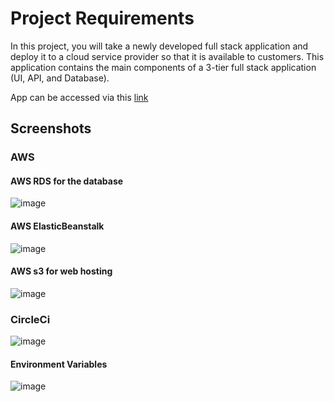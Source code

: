 # Project Requirements
In this project, you will take a newly developed full stack application and deploy it to a cloud service provider so that it is available to customers. This application contains the main components of a 3-tier full stack application (UI, API, and Database).

App can be accessed via this [link](http://myudagram-bucket.s3-website-us-east-1.amazonaws.com/)
## Screenshots
### AWS
#### AWS RDS for the database
![image](https://user-images.githubusercontent.com/29601694/160286899-84249df7-02c8-4eb5-a41b-e8cb8b9d4a42.png)

#### AWS ElasticBeanstalk
![image](https://user-images.githubusercontent.com/29601694/160288194-128438bb-f526-46dc-9079-f0cb0670bf38.png)

#### AWS s3 for web hosting
![image](https://user-images.githubusercontent.com/29601694/160288279-7a335144-bd6d-479c-ac50-7d77635496e2.png)

### CircleCi
![image](https://user-images.githubusercontent.com/29601694/160288536-6b764aec-cb5f-4150-85ba-eb5c9112c07e.png)
#### Environment Variables
![image](https://user-images.githubusercontent.com/29601694/160288577-e3eca3d3-5d9c-414d-937c-90fb6d58901a.png)


